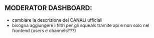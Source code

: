 ## MODERATOR DASHBOARD:

- cambiare la descrizione dei CANALI ufficiali
- bisogna aggiungere i filtri per gli squeals tramite api e non solo nel frontend (users e channels???)
